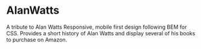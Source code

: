 # AlanWatts

 A tribute to Alan Watts
 Responsive, mobile first design following BEM for CSS.
 Provides a short history of Alan Watts and display several of his books to purchase on Amazon.
